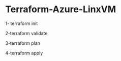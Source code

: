 # Terraform-Azure-LinxVM

1- terraform init

2-terraform validate 

3-terraform plan

4-terraform apply
